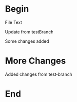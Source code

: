 # Begin

File Text

Update from testBranch

Some changes added

# More Changes
Added changes from test-branch

# End
